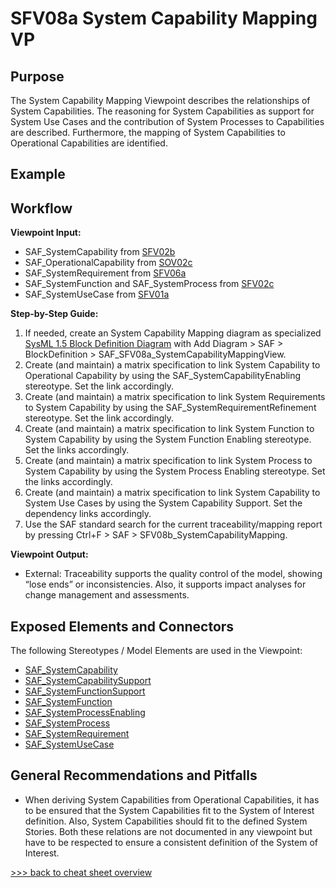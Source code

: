 # SFV08a System Capability Mapping VP

## Purpose
The System Capability Mapping Viewpoint describes the relationships of System Capabilities. The reasoning for System Capabilities as support for System Use Cases and the contribution of System Processes to Capabilities are described. Furthermore, the mapping of System Capabilities to Operational Capabilities are identified.

## Example

## Workflow
**Viewpoint Input:**
* SAF_SystemCapability from [SFV02b](System-Capability-Viewpoint.md)
* SAF_OperationalCapability from [SOV02c](Operational-Capability-Viewpoint.md)
* SAF_SystemRequirement from [SFV06a](System-Requirement-Viewpoint.md)
* SAF_SystemFunction and SAF_SystemProcess from [SFV02c](System-Process-Viewpoint.md)
* SAF_SystemUseCase from [SFV01a](System-Use-Case-Viewpoint.md)

**Step-by-Step Guide:**
1.	If needed, create an System Capability Mapping diagram as specialized [SysML 1.5 Block Definition Diagram](https://sparxsystems.com/enterprise_architect_user_guide/16.1/modeling_languages/block_definition_diagrams.html) with Add Diagram > SAF > BlockDefinition > SAF_SFV08a_SystemCapabilityMappingView.
2.	Create (and maintain) a matrix specification to link System Capability to Operational Capability by using the SAF_SystemCapabilityEnabling stereotype. Set the link accordingly.
3.	Create (and maintain) a matrix specification to link System Requirements to System Capability by using the SAF_SystemRequirementRefinement stereotype. Set the link accordingly.
4.	Create (and maintain) a matrix specification to link System Function to System Capability by using the System Function Enabling stereotype. Set the links accordingly.
5.	Create (and maintain) a matrix specification to link System Process to System Capability by using the System Process Enabling stereotype. Set the links accordingly.
6.	Create (and maintain) a matrix specification to link System Capability to System Use Cases by using the System Capability Support. Set the dependency links accordingly.
7.	Use the SAF standard search for the current traceability/mapping report by pressing Ctrl+F > SAF > SFV08b_SystemCapabilityMapping. 

**Viewpoint Output:**
* External: Traceability supports the quality control of the model, showing “lose ends” or inconsistencies. Also, it supports impact analyses for change management and assessments.

## Exposed Elements and Connectors
The following Stereotypes / Model Elements are used in the Viewpoint:
* [SAF_SystemCapability](https://github.com/GfSE/SAF-Specification/blob/TdSE2023/stereotypes.md#SAF_SystemCapability)
* [SAF_SystemCapabilitySupport](https://github.com/GfSE/SAF-Specification/blob/TdSE2023/stereotypes.md#SAF_SystemCapabilitySupport)
* [SAF_SystemFunctionSupport](https://github.com/GfSE/SAF-Specification/blob/TdSE2023/stereotypes.md#SAF_SystemFunctionSupport)
* [SAF_SystemFunction](https://github.com/GfSE/SAF-Specification/blob/TdSE2023/stereotypes.md#SAF_SystemFunction)
* [SAF_SystemProcessEnabling](https://github.com/GfSE/SAF-Specification/blob/TdSE2023/stereotypes.md#SAF_SystemProcessEnabling)
* [SAF_SystemProcess](https://github.com/GfSE/SAF-Specification/blob/TdSE2023/stereotypes.md#SAF_SystemProcess)
* [SAF_SystemRequirement](https://github.com/GfSE/SAF-Specification/blob/TdSE2023/stereotypes.md#SAF_SystemRequirement)
* [SAF_SystemUseCase](https://github.com/GfSE/SAF-Specification/blob/TdSE2023/stereotypes.md#SAF_SystemUseCase)

## General Recommendations and Pitfalls
* When deriving System Capabilities from Operational Capabilities, it has to be ensured that the System Capabilities fit to the System of Interest definition. Also, System Capabilities should fit to the defined System Stories. Both these relations are not documented in any viewpoint but have to be respected to ensure a consistent definition of the System of Interest.

[>>> back to cheat sheet overview](../CheatSheet.md)
